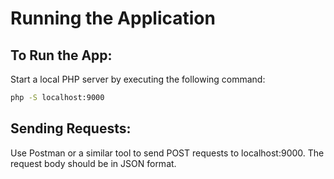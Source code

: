 # Running the Application

## To Run the App:
Start a local PHP server by executing the following command:

```bash
php -S localhost:9000
```

## Sending Requests:
Use Postman or a similar tool to send POST requests to localhost:9000. The request body should be in JSON format.

